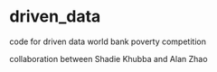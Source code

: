 # driven_data
code for driven data world bank poverty competition

collaboration between Shadie Khubba and Alan Zhao
